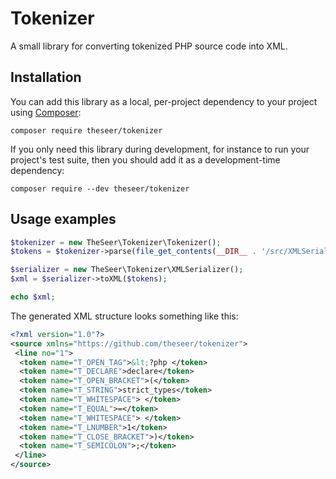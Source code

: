 # Tokenizer

A small library for converting tokenized PHP source code into XML.

## Installation

You can add this library as a local, per-project dependency to your project using [Composer](https://getcomposer.org/):

    composer require theseer/tokenizer

If you only need this library during development, for instance to run your project's test suite, then you should add it as a development-time dependency:

    composer require --dev theseer/tokenizer

## Usage examples

```php
$tokenizer = new TheSeer\Tokenizer\Tokenizer();
$tokens = $tokenizer->parse(file_get_contents(__DIR__ . '/src/XMLSerializer.php'));

$serializer = new TheSeer\Tokenizer\XMLSerializer();
$xml = $serializer->toXML($tokens);

echo $xml;
```

The generated XML structure looks something like this:

```xml
<?xml version="1.0"?>
<source xmlns="https://github.com/theseer/tokenizer">
 <line no="1">
  <token name="T_OPEN_TAG">&lt;?php </token>
  <token name="T_DECLARE">declare</token>
  <token name="T_OPEN_BRACKET">(</token>
  <token name="T_STRING">strict_types</token>
  <token name="T_WHITESPACE"> </token>
  <token name="T_EQUAL">=</token>
  <token name="T_WHITESPACE"> </token>
  <token name="T_LNUMBER">1</token>
  <token name="T_CLOSE_BRACKET">)</token>
  <token name="T_SEMICOLON">;</token>
 </line>
</source>
```
